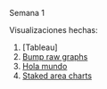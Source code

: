 Semana 1

Visualizaciones hechas:

1. [Tableau]
2. [Bump raw graphs](https://martinezmanuelco.github.io/infovis/s1/bump_rawgraphs.html)
3. [Hola mundo](https://martinezmanuelco.github.io/infovis/s1/holamundo.html)
4. [Staked area charts](https://martinezmanuelco.github.io/infovis/s1/stackedareachart.svg)
